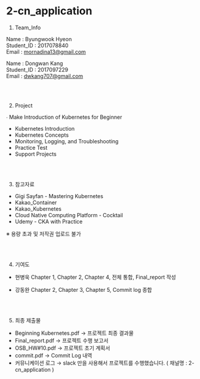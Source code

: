 # 2-cn_application 

1. Team_Info 

Name : Byungwook Hyeon<br>Student_ID : 2017078840<br>Email : mornadina13@gmail.com

Name : Dongwan Kang<br>Student_ID : 2017097229<br>Email : dwkang707@gmail.com

<br>
<br>

2. Project

∙ Make Introduction of Kubernetes for Beginner
- Kubernetes Introduction
- Kubernetes Concepts
- Monitoring, Logging, and Troubleshooting
- Practice Test
- Support Projects

<br>
<br>

3. 참고자료 
- Gigi Sayfan - Mastering Kubernetes
- Kakao_Container
- Kakao_Kubernetes
- Cloud Native Computing Platform - Cocktail
- Udemy - CKA with Practice

※ 용량 초과 및 저작권  업로드 불가

<br>
<br>

4. 기여도
- 현병욱
Chapter 1, Chapter 2, Chapter 4, 전체 통합, Final_report 작성

- 강동완
Chapter 2, Chapter 3, Chapter 5, Commit log 종합

<br>
<br>

5. 최종 제출물
- Beginning Kubernetes.pdf 
→ 프로젝트 최종 결과물
- Final_report.pdf
→ 프로젝트 수행 보고서
- OSB_HW#10.pdf
→ 프로젝트 초기 계획서
- commit.pdf
→ Commit Log 내역
- 커뮤니케이션 로그
→ slack 만을 사용해서 프로젝트를 수행했습니다. ( 채널명 : 2-cn_application )
